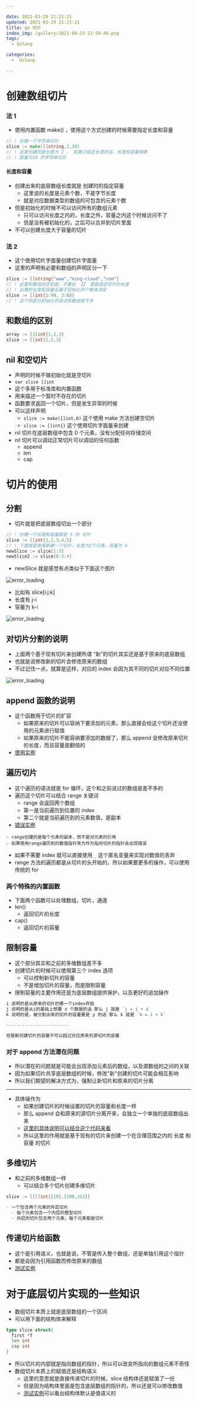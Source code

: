 ```yaml
---

date: 2021-03-29 21:21:21
updated: 2021-03-29 21:21:21
title: go 切片 
index_img: /gallery/2021-08-23-21-59-40.png
tags: 
  - Golang

categories:
  -  Golang

---
```




# 创建数组切片

### 法 1

- 使用内置函数 make() ，使用这个方式创建的时候需要指定长度和容量

```go
// ! 创建一个字符串切片
slice := make([]string,2,10)
// ! 这里创建的是长度为 2 ， 如果只指定长度的话，长度和容量相等
// ! 容量为10 的字符串切片
```

#### 长度和容量

- 创建出来的底层数组长度就是 创建时的指定容量
  - 这里说的长度是元素个数，不是字节长度
  - 就是对应数据类型的数组的可包含的元素个数
- 但是初始化的时候不可以访问所有的数组元素
  - 只可以访问长度之内的，长度之外，容量之内这个时候访问不了
  - 但是没有被初始化的，之后可以合并到切片里面
- 不可以创建长度大于容量的切片

### 法 2

- 这个使用切片字面量创建切片字面量
- 这里的声明有必要和数组的声明区分一下

```go
slice := []string{"www","ming-cloud","com"}
// ! 这里和数组的区别是，不要在 【】 里面指定切片的长度
// ! 出事的长度和容量会基于初始化的个数来决定
slice := []int{1:99, 2:88}
// ! 这个的部分初始化的语法和数组差不多
```

## 和数组的区别

```go
array := [3]int{1,2,3}
slice := []int{1,2,3}
```

## nil 和空切片

- 声明的时候不做初始化就是空切片
- `var slice []int`
- 这个多用于标准库和内置函数
- 用来描述一个暂时不存在的切片
- 函数要求返回一个切片，但是发生异常的时候
- 可以这样声明
  - `slice := make([]int,0)` 这个使用 make 方法创建空切片
  - `slice := []int{}` 这个使用切片字面量来创建
- nil 切片在底层数组中包含 0 个元素，没有分配任何存储空间
- nil 切片可以调动正常切片可以调动的任何函数
  - append
  - len
  - cap

# 切片的使用

## 分割

- 切片就是把底层数组切出一个部分

```go
// ! 创建一个长度和容量都是 5 的 切片
slice := []int{1,2,3,4,5}
// ! 下面就是直接新建一个切片，长度为2个元素，容量为 4
newSlice := slice[1:3]
newSlice2 := slice[0:3:4]
```

- newSlice 就是感觉有点类似于下面这个图片

![error_loading](/gallery/2021-03-29-22-27-42.png)

- 比如有 slice[i:j:k]
- 长度有 j-i
- 容量为 k-i

![error_loading](/gallery/2021-03-29-22-41-21.png)

## 对切片分割的说明

- 上面两个基于现有切片来创建所谓 “新”的切片其实还是基于原来的底层数组
- 也就是说修改新的切片会修改原来的数组
- 不过记住一点，就算是这样，对应的 index 会因为其不同的切片对应不同位置

![error_loading](/gallery/2021-03-29-22-53-19.png)

## append 函数的说明

- 这个函数用于切片的扩容
  - 如果原来的切片可以容纳下要添加的元素，那么直接会给这个切片还没使用的元素进行赋值
  - 如果原来的切片不能容纳要添加的数据了，那么 append 会修改原来切片的长度，而且容量是翻倍的
- [使用实例](/posts/code/go/复合数据类型/append使用实例.go)

## 遍历切片

- 这个遍历的语法就是 for 循环，这个和之前说过的数组是差不多的
- 遍历这个切片可以结合 range 关键词
  - range 会返回两个数组
  - 第一是当前遍历到位置的 index
  - 第二个就是当前遍历到的元素数值，是副本
- [错误实例](/posts/code/go/复合数据类型/range创建的为副本.go)

```vim
- range创建的是每个元素的副本，而不是对元素的引用
- 如果使用range遍历到的数值指针来为作为指向切片的指针会出现错误
```

- 如果不需要 index 就可以直接使用 `_` 这个匿名变量来实现对数值的丢弃
- range 方法的遍历都是从切片的头开始的，所以如果要更多的操作，可以使用传统的 for

### 两个特殊的内置函数

- 下面两个函数可以处理数组，切片，通道
- len()
  - 返回切片的长度
- cap()
  - 返回切片的容量

## 限制容量

- 这个部分其实和之前的多维数组差不多
- 创建切片的时候可以使用第三个 index 选项
  - 可以控制新切片的容量
  - 不是增加切片的容量，而是限制容量
- 限制容量的主要作用还是为底层数组提供保护，以及更好的追加操作


```go
i 说明的是从原来的切片的哪一个index开始
j 说明的是从i的基础上想要 x 个数据的话 那么 j 就是 `j = i + x`
k 说明的是，被分割出来的切片的容量要是 y 的话 那么 k 就是 `k = i + k`

------------------------

但是新创建切片的容量不可以超过对应原来的源切片的容量
```

### 对于 append 方法潜在问题


- 所以潜在的问题就是可能会出现添加元素后的数组，以及源数组的之间的关联
- 因为如果切片共享底层数组的时候，修改"新"创建的切片可能会相互影响
- 所以我们期望的解决方式为，强制让新切片和原来的切片分离

---

- 具体操作为
  - 如果创建切片的时候设置的切片的容量和长度一样
  - 那么 append 会和原来的源切片分离开来，会独立一个单独的底层数组出来
  - [这里的具体说明可以结合这个代码来看](/posts/code/go/复合数据类型/append使用实例.go)
  - 所以这里的作用就是基于现有的切片来创建一个在合理范围之内的 长度 和 容量 的切片

## 多维切片

- 和之前的多维数组一样
  - 可以结合多个切片创建多维切片

```go
slice := [][]int{{10},{100,322}}

- 一个包含两个元素的外层切片
  - 每个元素包含一个内层的整型切片
  - 外层的切片包含两个元素，每个元素都是切片
```

## 传递切片给函数

- 这个是引用语义，也就是说，不管是传入整个数组，还是单独引用这个指针
- 都是会因为引用函数而修改原来的数组
- [测试实例](posts/code/go/复合数据类型/引用语义.go)

# 对于底层切片实现的一些知识

- 数组切片本质上就是底层数组的一个区间
- 可以用下面的结构体来解释

```go
type slice struct{
  first *T
  len int
  cap int
}
```

- 所以切片的内部就是指向数组的指针，所以可以改变所指向的数组元素不奇怪
- 数组切片本质上的赋值还是结构语义
  - 这里的意思就是直接传递切片的时候，slice 结构体还是赋值了一份
  - 但是因为结构体里面是包含底层数组的指针的，所以还是可以修改数值
  - [测试实例](posts/code/go/复合数据类型/引用语义.go)可以看出结构体默认是值语义的
